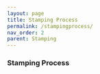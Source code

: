 ```yaml
---
layout: page
title: Stamping Process
permalink: /stampingprocess/
nav_order: 2
parent: Stamping
---
```


### Stamping Process